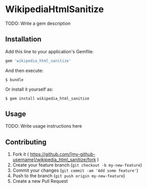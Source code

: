 # WikipediaHtmlSanitize

TODO: Write a gem description

## Installation

Add this line to your application's Gemfile:

```ruby
gem 'wikipedia_html_sanitize'
```

And then execute:

    $ bundle

Or install it yourself as:

    $ gem install wikipedia_html_sanitize

## Usage

TODO: Write usage instructions here

## Contributing

1. Fork it ( https://github.com/[my-github-username]/wikipedia_html_sanitize/fork )
2. Create your feature branch (`git checkout -b my-new-feature`)
3. Commit your changes (`git commit -am 'Add some feature'`)
4. Push to the branch (`git push origin my-new-feature`)
5. Create a new Pull Request

